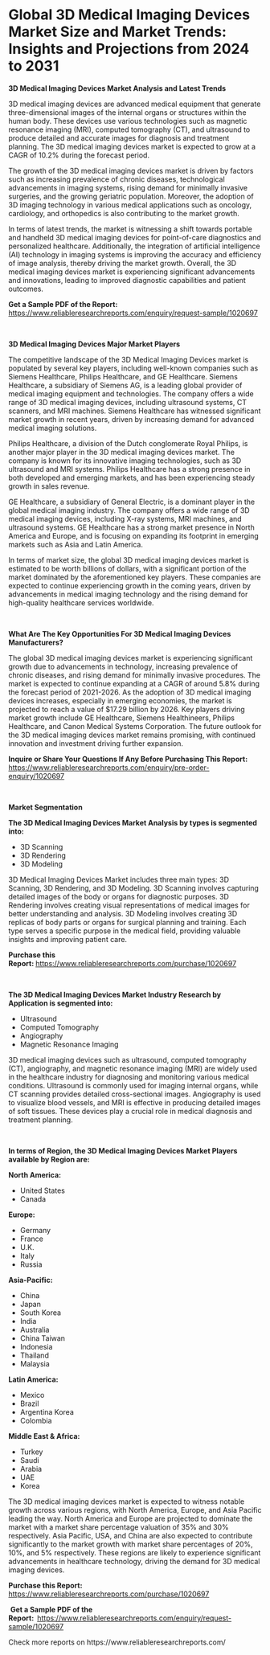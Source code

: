 <p><h1>Global 3D Medical Imaging Devices Market Size and Market Trends: Insights and Projections from 2024 to 2031</h1></p><p><strong>3D Medical Imaging Devices Market Analysis and Latest Trends</strong></p>
<p><p>3D medical imaging devices are advanced medical equipment that generate three-dimensional images of the internal organs or structures within the human body. These devices use various technologies such as magnetic resonance imaging (MRI), computed tomography (CT), and ultrasound to produce detailed and accurate images for diagnosis and treatment planning. The 3D medical imaging devices market is expected to grow at a CAGR of 10.2% during the forecast period.</p><p>The growth of the 3D medical imaging devices market is driven by factors such as increasing prevalence of chronic diseases, technological advancements in imaging systems, rising demand for minimally invasive surgeries, and the growing geriatric population. Moreover, the adoption of 3D imaging technology in various medical applications such as oncology, cardiology, and orthopedics is also contributing to the market growth.</p><p>In terms of latest trends, the market is witnessing a shift towards portable and handheld 3D medical imaging devices for point-of-care diagnostics and personalized healthcare. Additionally, the integration of artificial intelligence (AI) technology in imaging systems is improving the accuracy and efficiency of image analysis, thereby driving the market growth. Overall, the 3D medical imaging devices market is experiencing significant advancements and innovations, leading to improved diagnostic capabilities and patient outcomes.</p></p>
<p><strong>Get a Sample PDF of the Report:&nbsp;</strong> <a href="https://www.reliableresearchreports.com/enquiry/request-sample/1020697">https://www.reliableresearchreports.com/enquiry/request-sample/1020697</a></p>
<p>&nbsp;</p>
<p><strong>3D Medical Imaging Devices Major Market Players</strong></p>
<p><p>The competitive landscape of the 3D Medical Imaging Devices market is populated by several key players, including well-known companies such as Siemens Healthcare, Philips Healthcare, and GE Healthcare. Siemens Healthcare, a subsidiary of Siemens AG, is a leading global provider of medical imaging equipment and technologies. The company offers a wide range of 3D medical imaging devices, including ultrasound systems, CT scanners, and MRI machines. Siemens Healthcare has witnessed significant market growth in recent years, driven by increasing demand for advanced medical imaging solutions.</p><p>Philips Healthcare, a division of the Dutch conglomerate Royal Philips, is another major player in the 3D medical imaging devices market. The company is known for its innovative imaging technologies, such as 3D ultrasound and MRI systems. Philips Healthcare has a strong presence in both developed and emerging markets, and has been experiencing steady growth in sales revenue.</p><p>GE Healthcare, a subsidiary of General Electric, is a dominant player in the global medical imaging industry. The company offers a wide range of 3D medical imaging devices, including X-ray systems, MRI machines, and ultrasound systems. GE Healthcare has a strong market presence in North America and Europe, and is focusing on expanding its footprint in emerging markets such as Asia and Latin America.</p><p>In terms of market size, the global 3D medical imaging devices market is estimated to be worth billions of dollars, with a significant portion of the market dominated by the aforementioned key players. These companies are expected to continue experiencing growth in the coming years, driven by advancements in medical imaging technology and the rising demand for high-quality healthcare services worldwide.</p></p>
<p>&nbsp;</p>
<p><strong>What Are The Key Opportunities For 3D Medical Imaging Devices Manufacturers?</strong></p>
<p><p>The global 3D medical imaging devices market is experiencing significant growth due to advancements in technology, increasing prevalence of chronic diseases, and rising demand for minimally invasive procedures. The market is expected to continue expanding at a CAGR of around 5.8% during the forecast period of 2021-2026. As the adoption of 3D medical imaging devices increases, especially in emerging economies, the market is projected to reach a value of $17.29 billion by 2026. Key players driving market growth include GE Healthcare, Siemens Healthineers, Philips Healthcare, and Canon Medical Systems Corporation. The future outlook for the 3D medical imaging devices market remains promising, with continued innovation and investment driving further expansion.</p></p>
<p><strong>Inquire or Share Your Questions If Any Before Purchasing This Report:</strong> <a href="https://www.reliableresearchreports.com/enquiry/pre-order-enquiry/1020697">https://www.reliableresearchreports.com/enquiry/pre-order-enquiry/1020697</a></p>
<p>&nbsp;</p>
<p><strong>Market Segmentation</strong></p>
<p><strong>The 3D Medical Imaging Devices Market Analysis by types is segmented into:</strong></p>
<p><ul><li>3D Scanning</li><li>3D Rendering</li><li>3D Modeling</li></ul></p>
<p><p>3D Medical Imaging Devices Market includes three main types: 3D Scanning, 3D Rendering, and 3D Modeling. 3D Scanning involves capturing detailed images of the body or organs for diagnostic purposes. 3D Rendering involves creating visual representations of medical images for better understanding and analysis. 3D Modeling involves creating 3D replicas of body parts or organs for surgical planning and training. Each type serves a specific purpose in the medical field, providing valuable insights and improving patient care.</p></p>
<p><strong>Purchase this Report:&nbsp;</strong><a href="https://www.reliableresearchreports.com/purchase/1020697">https://www.reliableresearchreports.com/purchase/1020697</a></p>
<p>&nbsp;</p>
<p><strong>The 3D Medical Imaging Devices Market Industry Research by Application is segmented into:</strong></p>
<p><ul><li>Ultrasound</li><li>Computed Tomography</li><li>Angiography</li><li>Magnetic Resonance Imaging</li></ul></p>
<p><p>3D medical imaging devices such as ultrasound, computed tomography (CT), angiography, and magnetic resonance imaging (MRI) are widely used in the healthcare industry for diagnosing and monitoring various medical conditions. Ultrasound is commonly used for imaging internal organs, while CT scanning provides detailed cross-sectional images. Angiography is used to visualize blood vessels, and MRI is effective in producing detailed images of soft tissues. These devices play a crucial role in medical diagnosis and treatment planning.</p></p>
<p>&nbsp;</p>
<p><strong>In terms of Region, the 3D Medical Imaging Devices Market Players available by Region are:</strong></p>
<p>
    <p> <strong> North America: </strong>
        <ul>
            <li>United States</li>
            <li>Canada</li>
        </ul>
        </p> 
    <p> <strong> Europe: </strong>
        <ul>
            <li>Germany</li>
            <li>France</li>
            <li>U.K.</li>
            <li>Italy</li>
            <li>Russia</li>
        </ul>
        </p> 
    <p> <strong> Asia-Pacific: </strong>
        <ul>
            <li>China</li>
            <li>Japan</li>
            <li>South Korea</li>
            <li>India</li>
            <li>Australia</li>
            <li>China Taiwan</li>
            <li>Indonesia</li>
            <li>Thailand</li>
            <li>Malaysia</li>
        </ul>
        </p> 
    <p> <strong> Latin America: </strong>
        <ul>
            <li>Mexico</li>
            <li>Brazil</li>
            <li>Argentina Korea</li>
            <li>Colombia</li>
        </ul>
        </p> 
    <p> <strong> Middle East & Africa: </strong>
        <ul>
            <li>Turkey</li>
            <li>Saudi</li>
            <li>Arabia</li>
            <li>UAE</li>
            <li>Korea</li>
        </ul>
    </p>
    </p>
<p><p>The 3D medical imaging devices market is expected to witness notable growth across various regions, with North America, Europe, and Asia Pacific leading the way. North America and Europe are projected to dominate the market with a market share percentage valuation of 35% and 30% respectively. Asia Pacific, USA, and China are also expected to contribute significantly to the market growth with market share percentages of 20%, 10%, and 5% respectively. These regions are likely to experience significant advancements in healthcare technology, driving the demand for 3D medical imaging devices.</p></p>
<p><strong>Purchase this Report: </strong><a href="https://www.reliableresearchreports.com/purchase/1020697">https://www.reliableresearchreports.com/purchase/1020697</a></p>
<p>&nbsp;<strong>Get a Sample PDF of the Report:&nbsp;&nbsp;</strong><a href="https://www.reliableresearchreports.com/enquiry/request-sample/1020697">https://www.reliableresearchreports.com/enquiry/request-sample/1020697</a></p>
<p><strong></strong></p>
<p>Check more reports on https://www.reliableresearchreports.com/</p>